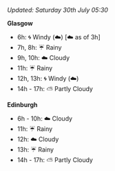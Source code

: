 *Updated: Saturday 30th July 05:30*

**Glasgow**

* 6h: :cyclone: Windy (:cloud:) [:cloud: as of 3h]
* 7h, 8h: :umbrella: Rainy
* 9h, 10h: :cloud: Cloudy
* 11h: :umbrella: Rainy
* 12h, 13h: :cyclone: Windy (:cloud:)
* 14h - 17h: :partly_sunny: Partly Cloudy

**Edinburgh**

* 6h - 10h: :cloud: Cloudy
* 11h: :umbrella: Rainy
* 12h: :cloud: Cloudy
* 13h: :umbrella: Rainy
* 14h - 17h: :partly_sunny: Partly Cloudy
